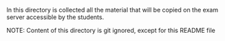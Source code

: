 In this directory is collected all the material that will be copied on the exam server accessible by the students.

NOTE: Content of this directory is git ignored, except for this README file